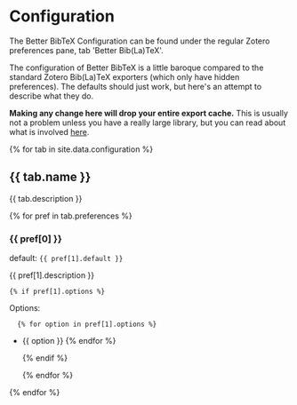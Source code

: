 # Configuration

The Better BibTeX Configuration can be found under the regular Zotero preferences pane, tab 'Better Bib(La)TeX'.

The configuration of Better BibTeX is a little baroque compared to the standard Zotero Bib(La)TeX exporters (which only have hidden preferences). The defaults should just work, but here's an attempt to describe what they do.

**Making any change here will drop your entire export cache.** This is usually not a problem unless you have a really large library, but you can read about what is involved [here](performance).

{% for tab in site.data.configuration %}

## {{ tab.name }}

{{ tab.description }}

  {% for pref in tab.preferences %}

### {{ pref[0] }}

default: `{{ pref[1].default }}`

{{ pref[1].description }}

    {% if pref[1].options %}

Options:

      {% for option in pref[1].options %}
* {{ option }}
      {% endfor %}

    {% endif %}

  {% endfor %}

{% endfor %}
